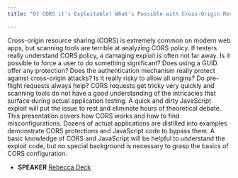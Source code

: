```yaml
---
title: "Of CORS it's Exploitable! What's Possible with Cross-Origin Resource Sharing?"

---
```


Cross-origin resource sharing (CORS) is extremely common on modern web apps, but scanning tools are terrible at analyzing CORS policy. If testers really understand CORS policy, a damaging exploit is often not far away. Is it possible to force a user to do something significant? Does using a GUID offer any protection? Does the authentication mechanism really protect against cross-origin attacks? Is it really risky to allow all origins? Do pre-flight requests always help?
CORS requests get tricky very quickly and scanning tools do not have a good understanding of the intricacies that surface during actual application testing. A quick and dirty JavaScript exploit will put the issue to rest and eliminate hours of theoretical debate.
This presentation covers how CORS works and how to find misconfigurations. Dozens of actual applications are distilled into examples demonstrate CORS protections and JavaScript code to bypass them. A basic knowledge of CORS and JavaScript will be helpful to understand the exploit code, but no special background is necessary to grasp the basics of CORS configuration.

* **SPEAKER** [Rebecca Deck](/bios/rebecca_deck)
